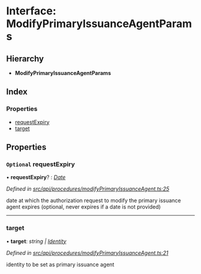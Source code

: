 # Interface: ModifyPrimaryIssuanceAgentParams

## Hierarchy

* **ModifyPrimaryIssuanceAgentParams**

## Index

### Properties

* [requestExpiry](modifyprimaryissuanceagentparams.md#optional-requestexpiry)
* [target](modifyprimaryissuanceagentparams.md#target)

## Properties

### `Optional` requestExpiry

• **requestExpiry**? : *[Date](../enums/transactionargumenttype.md#date)*

*Defined in [src/api/procedures/modifyPrimaryIssuanceAgent.ts:25](https://github.com/PolymathNetwork/polymesh-sdk/blob/2a4e4111/src/api/procedures/modifyPrimaryIssuanceAgent.ts#L25)*

date at which the authorization request to modify the primary issuance agent expires (optional, never expires if a date is not provided)

___

###  target

• **target**: *string | [Identity](../classes/identity.md)*

*Defined in [src/api/procedures/modifyPrimaryIssuanceAgent.ts:21](https://github.com/PolymathNetwork/polymesh-sdk/blob/2a4e4111/src/api/procedures/modifyPrimaryIssuanceAgent.ts#L21)*

identity to be set as primary issuance agent
